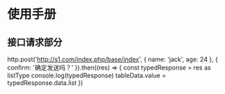 # 使用手册

## 接口请求部分

http.post('http://s1.com/index.php/base/index', { name: 'jack', age: 24 }, { confirm: '确定发送吗？' }).then((res) => {
const typedResponse = res as listType
console.log(typedResponse)
tableData.value = typedResponse.data.list
})
